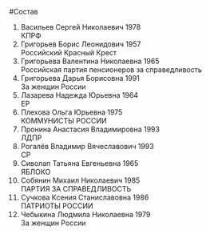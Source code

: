 #Состав
1. Васильев Сергей Николаевич 1978   
    КПРФ
2. Григорьев Борис Леонидович 1957   
    Российский Красный Крест
3. Григорьева Валентина Николаевна 1965   
    Российская партия пенсионеров за справедливость
4. Григорьева Дарья Борисовна 1991   
    За женщин России
5. Лазарева Надежда Юрьевна 1964   
    ЕР
6. Плехова Ольга Юрьевна 1975   
    КОММУНИСТЫ РОССИИ
7. Пронина Анастасия Владимировна 1993   
    ЛДПР
8. Рогалёв Владимир Вячеславович 1993   
    СР
9. Сиволап Татьяна Евгеньевна 1965   
    ЯБЛОКО
10. Собянин Михаил Николаевич 1985   
    ПАРТИЯ ЗА СПРАВЕДЛИВОСТЬ
11. Сучкова Ксения Станиславовна 1986   
    ПАТРИОТЫ РОССИИ
12. Чебыкина Людмила Николаевна 1979   
    За женщин России
